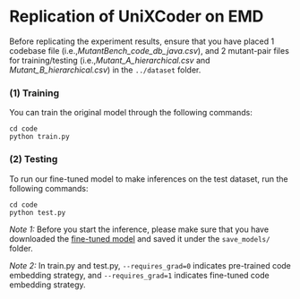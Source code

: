 # Replication of UniXCoder on EMD

Before replicating the experiment results, ensure that you have placed 1 codebase file (i.e.,*MutantBench_code_db_java.csv*), and 2 mutant-pair files for training/testing (i.e.,*Mutant_A_hierarchical.csv* and *Mutant_B_hierarchical.csv*) in the `../dataset` folder.

### (1) Training
You can train the original model through the following commands:
```
cd code
python train.py
```

### (2) Testing
To run our fine-tuned model to make inferences on the test dataset, run the following commands:

```
cd code
python test.py
```

*Note 1:* Before you start the inference, please make sure that you have downloaded the [fine-tuned model](https://zenodo.org/records/10967393) and saved it under the ```save_models/``` folder.

*Note 2:* In train.py and test.py, `--requires_grad=0` indicates pre-trained code embedding strategy, and `--requires_grad=1` indicates fine-tuned code embedding strategy.